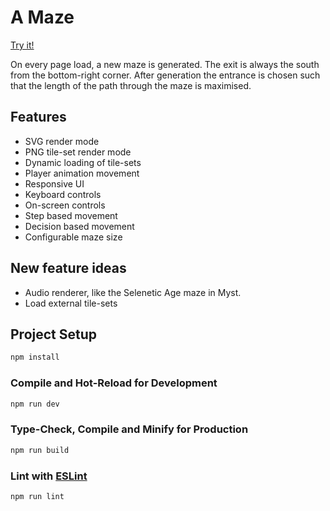 # A Maze

[Try it!](https://maze.ghostbird.nl)

On every page load, a new maze is generated. The exit is always the south from the bottom-right corner. After generation the entrance is chosen such that the length of the path through the maze is maximised.

## Features

- SVG render mode
- PNG tile-set render mode
- Dynamic loading of tile-sets
- Player animation movement
- Responsive UI
- Keyboard controls
- On-screen controls
- Step based movement
- Decision based movement
- Configurable maze size

## New feature ideas 

- Audio renderer, like the Selenetic Age maze in Myst.
- Load external tile-sets

## Project Setup

```sh
npm install
```

### Compile and Hot-Reload for Development

```sh
npm run dev
```

### Type-Check, Compile and Minify for Production

```sh
npm run build
```

### Lint with [ESLint](https://eslint.org/)

```sh
npm run lint
```
